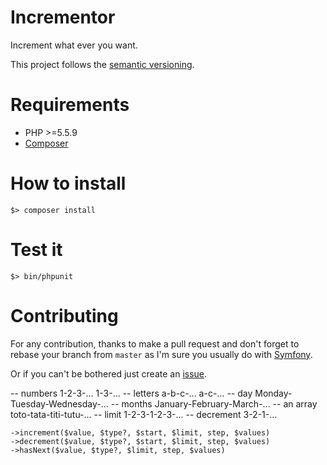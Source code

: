 Incrementor
============

Increment what ever you want.

This project follows the [semantic versioning][2].

# Requirements

- PHP >=5.5.9
- [Composer][1]

# How to install

    $> composer install

# Test it

    $> bin/phpunit

# Contributing

For any contribution, thanks to make a pull request and don't forget to rebase your branch from `master` as I'm sure you usually do with [Symfony][3].

Or if you can't be bothered just create an [issue][4].

[1]: https://getcomposer.org/doc/00-intro.md#globally
[2]: http://semver.org/
[3]: https://symfony.com/doc/current/contributing/code/patches.html
[4]: https://github.com/yoannrenard/.../issues/new


-- numbers 
    1-2-3-...
    1-3-...
-- letters
    a-b-c-...
    a-c-...
-- day
    Monday-Tuesday-Wednesday-...
-- months
    January-February-March-...
-- an array
    toto-tata-titi-tutu-...
-- limit
    1-2-3-1-2-3-...
-- decrement
    3-2-1-...
    
    
    ->increment($value, $type?, $start, $limit, step, $values)
    ->decrement($value, $type?, $start, $limit, step, $values)
    ->hasNext($value, $type?, $limit, step, $values)